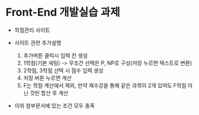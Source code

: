 ﻿# Front-End 개발실습 과제
 - 학점관리 사이트

 - 사이트 관련 추가설명
   1. 추가버튼 클릭시 입력 칸 생성
   2. 1학점(기본 세팅) -> 무조건 선택은 P, NP로 구성(저장 누르면 텍스트로 변환)
   3. 2학점, 3학점 선택 시 점수 입력 생성
   4. 저장 버튼 누르면 계산
   5. F는 학점 계산에서 제외, 만약 재수강을 통해 같은 과목이 2개 있어도 F학점 아닌 것만 합산 후 계산 

- 이외 첨부문서에 있는 조건 모두 충족
